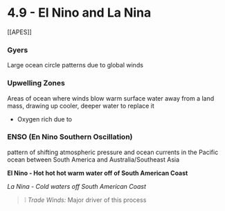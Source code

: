 # 4\.9 - El Nino and La Nina

[[APES]] 

### Gyers

Large ocean circle patterns due to global winds

### Upwelling Zones

Areas of ocean where winds blow warm surface water away from a land mass, drawing up cooler, deeper water to replace it

- Oxygen rich due to 

### ENSO (En Nino Southern Oscillation)

pattern of shifting atmospheric pressure and ocean currents in the Pacific ocean between South America and Australia/Southeast Asia

**El Nino - Hot hot hot warm water off of South American Coast**

_La Nina - Cold waters off South American Coast_

> :grey_exclamation:  _Trade Winds:_ Major driver of this process